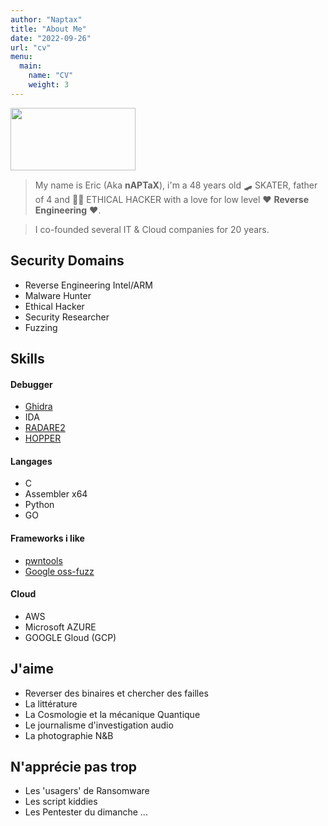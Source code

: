 ```yaml
---
author: "Naptax"
title: "About Me"
date: "2022-09-26"
url: "cv"
menu:
  main:
    name: "CV"
    weight: 3
---
```



<img src="/images/author_cropped.png" width="200" height="100"> 

> My name is Eric (Aka **nAPTaX**), i'm a 48 years old :skateboard: SKATER, father of 4 and :farmer: ETHICAL
> HACKER with a love for low level :heart: **Reverse Engineering** :heart:.  

> I co-founded several IT & Cloud companies for 20 years.


## Security Domains

- Reverse Engineering Intel/ARM
- Malware Hunter 
- Ethical Hacker
- Security Researcher
- Fuzzing


## Skills

#### Debugger
- [Ghidra](https://ghidra-sre.org/) 
- IDA 
- [RADARE2](https://rada.re/n/)
- [HOPPER](https://www.hopperapp.com/)

#### Langages
- C
- Assembler x64
- Python
- GO

#### Frameworks i like
- [pwntools](https://github.com/Gallopsled/pwntools#readme)
- [Google oss-fuzz](https://github.com/google/oss-fuzz)


#### Cloud
- AWS
- Microsoft AZURE
- GOOGLE Gloud (GCP)

## J'aime
- Reverser des binaires et chercher des failles
- La littérature 
- La Cosmologie et la mécanique Quantique
- Le journalisme d'investigation audio
- La photographie N&B

## N'apprécie pas trop
- Les 'usagers' de Ransomware
- Les script kiddies
- Les Pentester du dimanche ...
